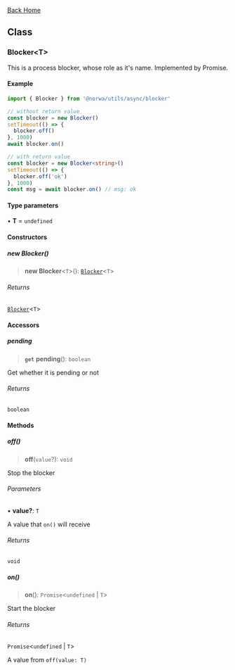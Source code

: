 [Back Home](/README.md)

## Class

### Blocker\<T\>

This is a process blocker, whose role as it's name.
Implemented by Promise.

#### Example

```ts
import { Blocker } from '@norwa/utils/async/blocker'

// without return value
const blocker = new Blocker()
setTimeout(() => {
  blocker.off()
}, 1000)
await blocker.on()

// with return value
const blocker = new Blocker<string>()
setTimeout(() => {
  blocker.off('ok')
}, 1000)
const msg = await blocker.on() // msg: ok
```

#### Type parameters

• **T** = `undefined`

#### Constructors

##### new Blocker()

> **new Blocker**\<`T`\>(): [`Blocker`](README.md#blockert)\<`T`\>

###### Returns

[`Blocker`](README.md#blockert)\<`T`\>

#### Accessors

##### pending

> **`get`** **pending**(): `boolean`

Get whether it is pending or not

###### Returns

`boolean`

#### Methods

##### off()

> **off**(`value`?): `void`

Stop the blocker

###### Parameters

• **value?**: `T`

A value that `on()` will receive

###### Returns

`void`

##### on()

> **on**(): `Promise`\<`undefined` \| `T`\>

Start the blocker

###### Returns

`Promise`\<`undefined` \| `T`\>

A value from `off(value: T)`
